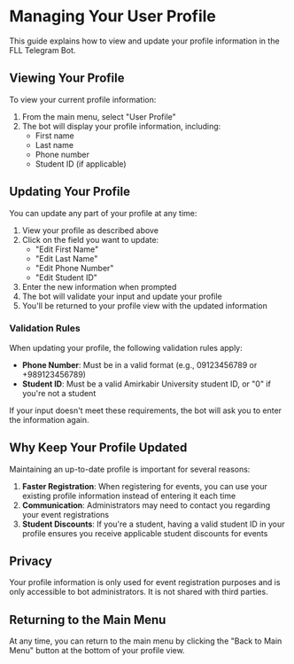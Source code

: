 # Managing Your User Profile

This guide explains how to view and update your profile information in the FLL Telegram Bot.

## Viewing Your Profile

To view your current profile information:

1. From the main menu, select "User Profile"
2. The bot will display your profile information, including:
   - First name
   - Last name
   - Phone number
   - Student ID (if applicable)

## Updating Your Profile

You can update any part of your profile at any time:

1. View your profile as described above
2. Click on the field you want to update:
   - "Edit First Name"
   - "Edit Last Name"
   - "Edit Phone Number"
   - "Edit Student ID"
3. Enter the new information when prompted
4. The bot will validate your input and update your profile
5. You'll be returned to your profile view with the updated information

### Validation Rules

When updating your profile, the following validation rules apply:

- **Phone Number**: Must be in a valid format (e.g., 09123456789 or +989123456789)
- **Student ID**: Must be a valid Amirkabir University student ID, or "0" if you're not a student

If your input doesn't meet these requirements, the bot will ask you to enter the information again.

## Why Keep Your Profile Updated

Maintaining an up-to-date profile is important for several reasons:

1. **Faster Registration**: When registering for events, you can use your existing profile information instead of entering it each time
2. **Communication**: Administrators may need to contact you regarding your event registrations
3. **Student Discounts**: If you're a student, having a valid student ID in your profile ensures you receive applicable student discounts for events

## Privacy

Your profile information is only used for event registration purposes and is only accessible to bot administrators. It is not shared with third parties.

## Returning to the Main Menu

At any time, you can return to the main menu by clicking the "Back to Main Menu" button at the bottom of your profile view.
